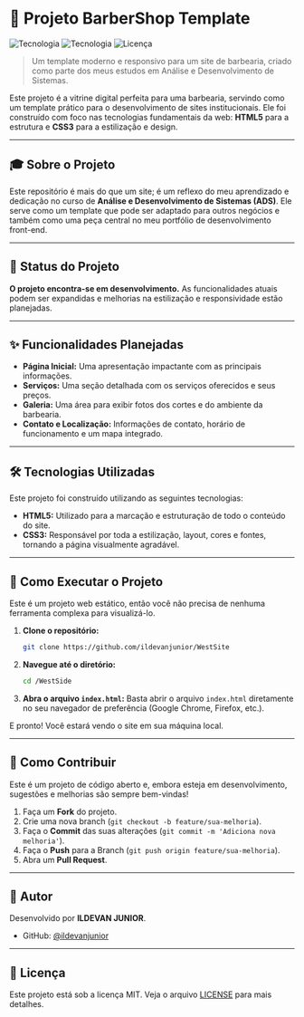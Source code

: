 # 💈 Projeto BarberShop Template


![Tecnologia](https://img.shields.io/badge/HTML5-E34F26?style=for-the-badge&logo=html5&logoColor=white)
![Tecnologia](https://img.shields.io/badge/CSS3-1572B6?style=for-the-badge&logo=css3&logoColor=white)
![Licença](https://img.shields.io/badge/licen%C3%A7a-MIT-blue.svg)

> Um template moderno e responsivo para um site de barbearia, criado como parte dos meus estudos em Análise e Desenvolvimento de Sistemas.

Este projeto é a vitrine digital perfeita para uma barbearia, servindo como um template prático para o desenvolvimento de sites institucionais. Ele foi construído com foco nas tecnologias fundamentais da web: **HTML5** para a estrutura e **CSS3** para a estilização e design.

---

## 🎓 Sobre o Projeto

Este repositório é mais do que um site; é um reflexo do meu aprendizado e dedicação no curso de **Análise e Desenvolvimento de Sistemas (ADS)**. Ele serve como um template que pode ser adaptado para outros negócios e também como uma peça central no meu portfólio de desenvolvimento front-end.

---

## 🚧 Status do Projeto

**O projeto encontra-se em desenvolvimento.** As funcionalidades atuais podem ser expandidas e melhorias na estilização e responsividade estão planejadas.

---

## ✨ Funcionalidades Planejadas

* **Página Inicial:** Uma apresentação impactante com as principais informações.
* **Serviços:** Uma seção detalhada com os serviços oferecidos e seus preços.
* **Galeria:** Uma área para exibir fotos dos cortes e do ambiente da barbearia.
* **Contato e Localização:** Informações de contato, horário de funcionamento e um mapa integrado.

---

## 🛠️ Tecnologias Utilizadas

Este projeto foi construído utilizando as seguintes tecnologias:

* **HTML5:** Utilizado para a marcação e estruturação de todo o conteúdo do site.
* **CSS3:** Responsável por toda a estilização, layout, cores e fontes, tornando a página visualmente agradável.

---

## 🏁 Como Executar o Projeto

Este é um projeto web estático, então você não precisa de nenhuma ferramenta complexa para visualizá-lo.

1.  **Clone o repositório:**
    ```bash
    git clone https://github.com/ildevanjunior/WestSite
    ```

2.  **Navegue até o diretório:**
    ```bash
    cd /WestSide
    ```

3.  **Abra o arquivo `index.html`:**
    Basta abrir o arquivo `index.html` diretamente no seu navegador de preferência (Google Chrome, Firefox, etc.).

E pronto! Você estará vendo o site em sua máquina local.

---

## 🤝 Como Contribuir

Este é um projeto de código aberto e, embora esteja em desenvolvimento, sugestões e melhorias são sempre bem-vindas!

1.  Faça um **Fork** do projeto.
2.  Crie uma nova branch (`git checkout -b feature/sua-melhoria`).
3.  Faça o **Commit** das suas alterações (`git commit -m 'Adiciona nova melhoria'`).
4.  Faça o **Push** para a Branch (`git push origin feature/sua-melhoria`).
5.  Abra um **Pull Request**.

---

## 👤 Autor

Desenvolvido por **ILDEVAN JUNIOR**.
* GitHub: [@ildevanjunior](ttps://github.com/ildevanjunior)

---

## 📄 Licença

Este projeto está sob a licença MIT. Veja o arquivo [LICENSE](LICENSE) para mais detalhes.
